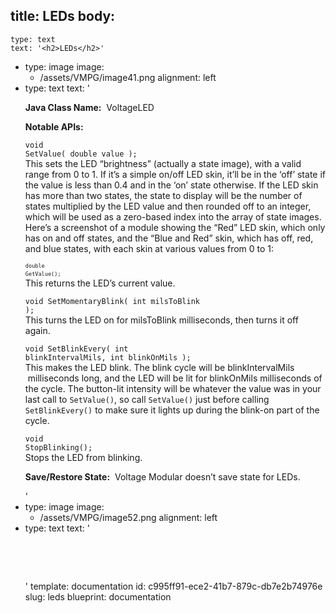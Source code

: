 title: LEDs
body:
  -
    type: text
    text: '<h2>LEDs</h2>'
  -
    type: image
    image:
      - /assets/VMPG/image41.png
    alignment: left
  -
    type: text
    text: '<p><strong>Java Class Name:</strong> &nbsp;VoltageLED</p><p><strong>Notable APIs:</strong></p><p><code>void SetValue( double value );</code><br>This sets the LED “brightness” (actually a state image), with a valid range from 0 to 1. If it’s a simple on/off LED skin, it’ll be in the ‘off’ state if the value is less than 0.4 and in the ‘on’ state otherwise. If the LED skin has more than two states, the state to display will be the number of states multiplied by the LED value and then rounded off to an integer, which will be used as a zero-based index into the array of state images. Here’s a screenshot of a module showing the “Red” LED skin, which only has on and off states, and the “Blue and Red” skin, which has off, red, and blue states, with each skin at various values from 0 to 1:</p><p><code><code><code>double GetValue();</code></code></code><code><br></code>This returns the LED’s current value.</p><p><code>void SetMomentaryBlink( int milsToBlink );</code><br>This turns the LED on for milsToBlink milliseconds, then turns it off again.</p><p><code>void SetBlinkEvery( int blinkIntervalMils, int blinkOnMils );</code><br>This makes the LED blink. The blink cycle will be blinkIntervalMils &nbsp;milliseconds long, and the LED will be lit for blinkOnMils milliseconds of the cycle. The button-lit intensity will be whatever the value was in your last call to <code>SetValue()</code>, so call <code>SetValue()</code> just before calling <code>SetBlinkEvery()</code> to make sure it lights up during the blink-on part of the cycle.</p><p><code>void StopBlinking();</code><br>Stops the LED from blinking.</p><p><strong>Save/Restore State:</strong> &nbsp;Voltage Modular doesn’t save state for LEDs. </p>'
  -
    type: image
    image:
      - /assets/VMPG/image52.png
    alignment: left
  -
    type: text
    text: '<p><br></p><p><br></p>'
template: documentation
id: c995ff91-ece2-41b7-879c-db7e2b74976e
slug: leds
blueprint: documentation
